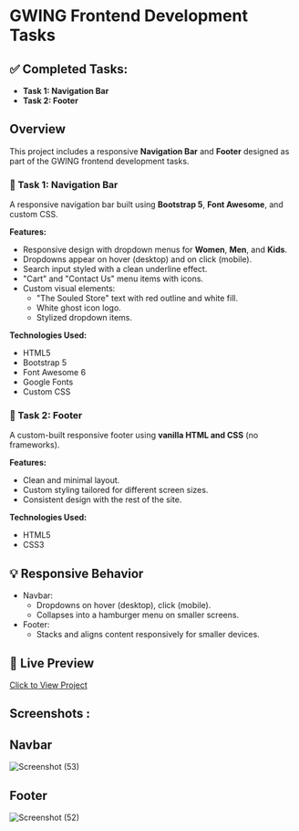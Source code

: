 # GWING Frontend Development Tasks

## ✅ Completed Tasks:
- **Task 1: Navigation Bar**
- **Task 2: Footer**

## Overview

This project includes a responsive **Navigation Bar** and **Footer** designed as part of the GWING frontend development tasks.

### 🔹 Task 1: Navigation Bar
A responsive navigation bar built using **Bootstrap 5**, **Font Awesome**, and custom CSS.

**Features:**
- Responsive design with dropdown menus for **Women**, **Men**, and **Kids**.
- Dropdowns appear on hover (desktop) and on click (mobile).
- Search input styled with a clean underline effect.
- "Cart" and "Contact Us" menu items with icons.
- Custom visual elements:
  - "The Souled Store" text with red outline and white fill.
  - White ghost icon logo.
  - Stylized dropdown items.

**Technologies Used:**
- HTML5
- Bootstrap 5
- Font Awesome 6
- Google Fonts
- Custom CSS

### 🔹 Task 2: Footer
A custom-built responsive footer using **vanilla HTML and CSS** (no frameworks).

**Features:**
- Clean and minimal layout.
- Custom styling tailored for different screen sizes.
- Consistent design with the rest of the site.

**Technologies Used:**
- HTML5
- CSS3

## 💡 Responsive Behavior

- Navbar:
  - Dropdowns on hover (desktop), click (mobile).
  - Collapses into a hamburger menu on smaller screens.
- Footer:
  - Stacks and aligns content responsively for smaller devices.

## 🔗 Live Preview
[Click to View Project](https://kajuu1712.github.io/GWING_Week_1_and_2_Task/)

## Screenshots : 
## Navbar
  ![Screenshot (53)](https://github.com/user-attachments/assets/619c401a-2000-44ab-9b7d-25849b3eda8d)
## Footer
  ![Screenshot (52)](https://github.com/user-attachments/assets/39817f7c-b570-4295-bb7c-412d71988115)
  
